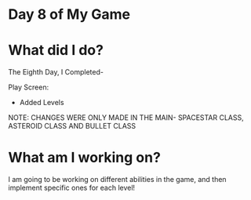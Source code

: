 # Day 8 of My Game

# What did I do?

The Eighth Day, I Completed-

Play Screen:

* Added Levels

NOTE: CHANGES WERE ONLY MADE IN THE MAIN- SPACESTAR CLASS, ASTEROID CLASS AND BULLET CLASS

# What am I working on? 

I am going to be working on different abilities in the game, and then implement specific ones for each level!
